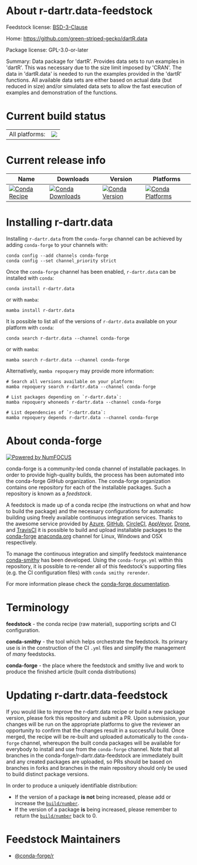 About r-dartr.data-feedstock
============================

Feedstock license: [BSD-3-Clause](https://github.com/conda-forge/r-dartr.data-feedstock/blob/main/LICENSE.txt)

Home: https://github.com/green-striped-gecko/dartR.data

Package license: GPL-3.0-or-later

Summary: Data package for 'dartR'. Provides data sets to run examples in 'dartR'. This was necessary due to the size limit imposed by 'CRAN'. The data in 'dartR.data' is needed to run the examples provided in the 'dartR' functions. All available data sets are either based on actual data (but reduced in size) and/or simulated data sets to allow the fast execution of examples and demonstration of the functions.

Current build status
====================


<table><tr><td>All platforms:</td>
    <td>
      <a href="https://dev.azure.com/conda-forge/feedstock-builds/_build/latest?definitionId=19149&branchName=main">
        <img src="https://dev.azure.com/conda-forge/feedstock-builds/_apis/build/status/r-dartr.data-feedstock?branchName=main">
      </a>
    </td>
  </tr>
</table>

Current release info
====================

| Name | Downloads | Version | Platforms |
| --- | --- | --- | --- |
| [![Conda Recipe](https://img.shields.io/badge/recipe-r--dartr.data-green.svg)](https://anaconda.org/conda-forge/r-dartr.data) | [![Conda Downloads](https://img.shields.io/conda/dn/conda-forge/r-dartr.data.svg)](https://anaconda.org/conda-forge/r-dartr.data) | [![Conda Version](https://img.shields.io/conda/vn/conda-forge/r-dartr.data.svg)](https://anaconda.org/conda-forge/r-dartr.data) | [![Conda Platforms](https://img.shields.io/conda/pn/conda-forge/r-dartr.data.svg)](https://anaconda.org/conda-forge/r-dartr.data) |

Installing r-dartr.data
=======================

Installing `r-dartr.data` from the `conda-forge` channel can be achieved by adding `conda-forge` to your channels with:

```
conda config --add channels conda-forge
conda config --set channel_priority strict
```

Once the `conda-forge` channel has been enabled, `r-dartr.data` can be installed with `conda`:

```
conda install r-dartr.data
```

or with `mamba`:

```
mamba install r-dartr.data
```

It is possible to list all of the versions of `r-dartr.data` available on your platform with `conda`:

```
conda search r-dartr.data --channel conda-forge
```

or with `mamba`:

```
mamba search r-dartr.data --channel conda-forge
```

Alternatively, `mamba repoquery` may provide more information:

```
# Search all versions available on your platform:
mamba repoquery search r-dartr.data --channel conda-forge

# List packages depending on `r-dartr.data`:
mamba repoquery whoneeds r-dartr.data --channel conda-forge

# List dependencies of `r-dartr.data`:
mamba repoquery depends r-dartr.data --channel conda-forge
```


About conda-forge
=================

[![Powered by
NumFOCUS](https://img.shields.io/badge/powered%20by-NumFOCUS-orange.svg?style=flat&colorA=E1523D&colorB=007D8A)](https://numfocus.org)

conda-forge is a community-led conda channel of installable packages.
In order to provide high-quality builds, the process has been automated into the
conda-forge GitHub organization. The conda-forge organization contains one repository
for each of the installable packages. Such a repository is known as a *feedstock*.

A feedstock is made up of a conda recipe (the instructions on what and how to build
the package) and the necessary configurations for automatic building using freely
available continuous integration services. Thanks to the awesome service provided by
[Azure](https://azure.microsoft.com/en-us/services/devops/), [GitHub](https://github.com/),
[CircleCI](https://circleci.com/), [AppVeyor](https://www.appveyor.com/),
[Drone](https://cloud.drone.io/welcome), and [TravisCI](https://travis-ci.com/)
it is possible to build and upload installable packages to the
[conda-forge](https://anaconda.org/conda-forge) [anaconda.org](https://anaconda.org/)
channel for Linux, Windows and OSX respectively.

To manage the continuous integration and simplify feedstock maintenance
[conda-smithy](https://github.com/conda-forge/conda-smithy) has been developed.
Using the ``conda-forge.yml`` within this repository, it is possible to re-render all of
this feedstock's supporting files (e.g. the CI configuration files) with ``conda smithy rerender``.

For more information please check the [conda-forge documentation](https://conda-forge.org/docs/).

Terminology
===========

**feedstock** - the conda recipe (raw material), supporting scripts and CI configuration.

**conda-smithy** - the tool which helps orchestrate the feedstock.
                   Its primary use is in the construction of the CI ``.yml`` files
                   and simplify the management of *many* feedstocks.

**conda-forge** - the place where the feedstock and smithy live and work to
                  produce the finished article (built conda distributions)


Updating r-dartr.data-feedstock
===============================

If you would like to improve the r-dartr.data recipe or build a new
package version, please fork this repository and submit a PR. Upon submission,
your changes will be run on the appropriate platforms to give the reviewer an
opportunity to confirm that the changes result in a successful build. Once
merged, the recipe will be re-built and uploaded automatically to the
`conda-forge` channel, whereupon the built conda packages will be available for
everybody to install and use from the `conda-forge` channel.
Note that all branches in the conda-forge/r-dartr.data-feedstock are
immediately built and any created packages are uploaded, so PRs should be based
on branches in forks and branches in the main repository should only be used to
build distinct package versions.

In order to produce a uniquely identifiable distribution:
 * If the version of a package **is not** being increased, please add or increase
   the [``build/number``](https://docs.conda.io/projects/conda-build/en/latest/resources/define-metadata.html#build-number-and-string).
 * If the version of a package **is** being increased, please remember to return
   the [``build/number``](https://docs.conda.io/projects/conda-build/en/latest/resources/define-metadata.html#build-number-and-string)
   back to 0.

Feedstock Maintainers
=====================

* [@conda-forge/r](https://github.com/orgs/conda-forge/teams/r/)

